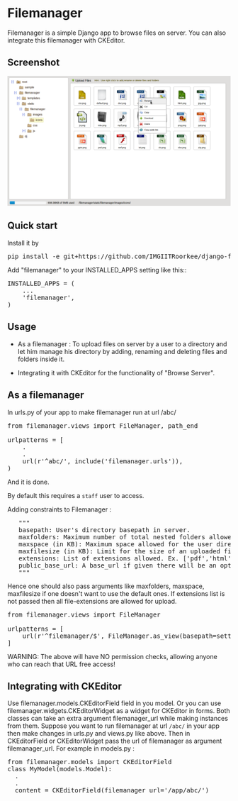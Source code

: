 Filemanager
===========

Filemanager is a simple Django app to browse files on server.
You can also integrate this filemanager with CKEditor.

Screenshot
----------

![screenshot](docs/images/filemanager-screenshot.png)



Quick start
-----------

Install it by
<pre>
pip install -e git+https://github.com/IMGIITRoorkee/django-filemanager.git#egg=django-filemanager
</pre>

Add "filemanager" to your INSTALLED_APPS setting like this::
<pre>
INSTALLED_APPS = (
    ...
    'filemanager',
)
</pre>

Usage
-----

* As a filemanager : To upload files on server by a user to a directory and let him manage his directory by adding, renaming and deleting files and folders inside it.

* Integrating it with CKEditor for the functionality of "Browse Server".


As a filemanager
----------------

In urls.py of your app to make filemanager run at url /abc/
<pre>
from filemanager.views import FileManager, path_end

urlpatterns = [
    .
    .
    url(r'^abc/', include('filemanager.urls')),
)
</pre>

And it is done.

By default this requires a `staff` user to access.

Adding constraints to Filemanager : 
<pre>
   """
   basepath: User's directory basepath in server.
   maxfolders: Maximum number of total nested folders allowed inside the user directory.
   maxspace (in KB): Maximum space allowed for the user directory.
   maxfilesize (in KB): Limit for the size of an uploaded file allowed in user directory.
   extensions: List of extensions allowed. Ex. ['pdf','html'] etc.
   public_base_url: A base_url if given there will be an option to copy file url with the given url_base.
   """
</pre>

Hence one should also pass arguments like maxfolders, maxspace, maxfilesize if one doesn't want to use the default ones.
If extensions list is not passed then all file-extensions are allowed for upload.

<pre>
from filemanager.views import FileManager

urlpatterns = [
    url(r'^filemanager/$', FileManager.as_view(basepath=settings.MEDIA_ROOT, maxspace=400*1024*1024)),
]
</pre>

WARNING: The above will have NO permission checks, allowing anyone who can reach that URL free access!

Integrating with CKEditor
-------------------------

Use filemanager.models.CKEditorField field in you model. Or you can use filemanager.widgets.CKEditorWidget as a widget for CKEditor in forms.
Both classes can take an extra argument filemanager_url while making instances from them.
Suppose you want to run filemanager at url `/abc/` in your app then make changes in urls.py and views.py like above.
Then in CKEditorField or CKEditorWidget pass the url of filemanager as argument filemanager_url.
For example in models.py :
<pre>
from filemanager.models import CKEditorField
class MyModel(models.Model):
  .
  .
  content = CKEditorField(filemanager_url='/app/abc/')
</pre>
  
